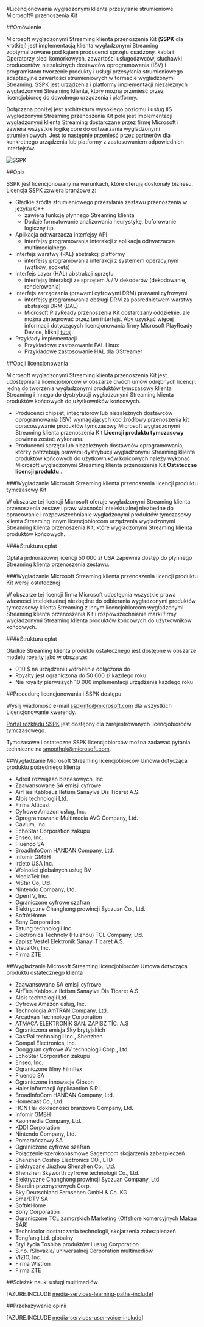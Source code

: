 <properties 
    pageTitle="Licencjonowania wygładzonymi klienta przesyłanie strumieniowe Microsoft® przenoszenia Kit" 
    description="Dowiedz się, jak do zasad licencjonowania Microsoft® wygładzonymi Streaming klienta przenoszenia Kit." 
    services="media-services" 
    documentationCenter="" 
    authors="xpouyat,vsood" 
    manager="erikre" 
    editor=""/>

<tags 
    ms.service="media-services" 
    ms.workload="media" 
    ms.tgt_pltfrm="na" 
    ms.devlang="na" 
    ms.topic="article" 
    ms.date="09/06/2016"  
    ms.author="xpouyat"/>

#<a name="licensing-microsoft-smooth-streaming-client-porting-kit"></a>Licencjonowania wygładzonymi klienta przesyłanie strumieniowe Microsoft® przenoszenia Kit

##<a name="overview"></a>Omówienie

Microsoft wygładzonymi Streaming klienta przenoszenia Kit (**SSPK** dla krótkiej) jest implementacją klienta wygładzonymi Streaming zoptymalizowane pod kątem producenci sprzętu osadzony, kabla i Operatorzy sieci komórkowych, zawartości usługodawców, słuchawki producentów, niezależnych dostawców oprogramowania (ISV) i programistom tworzenie produkty i usługi przesyłania strumieniowego adaptacyjne zawartości strumieniowych w formacie wygładzonymi Streaming. SSPK jest urządzenia i platformy implementacji niezależnych wygładzonymi Streaming klienta, który można przenieść przez licencjobiorcę do dowolnego urządzenia i platformy. 

Dołączana poniżej jest architektury wysokiego poziomu i usług IIS wygładzonymi Streaming przenoszenia Kit pole jest implementacji wygładzonymi klienta Streaming dostarczane przez firmę Microsoft i zawiera wszystkie logikę core do odtwarzania wygładzonymi strumieniowych. Jest to następnie przenieść przez partnerów dla konkretnego urządzenia lub platformy z zastosowaniem odpowiednich interfejsów. 

![SSPK](./media/media-services-sspk/sspk-arch.png)

##<a name="description"></a>Opis

SSPK jest licencjonowany na warunkach, które oferują doskonały biznesu. Licencja SSPK zawiera branżowe z:

- Gładkie źródła strumieniowego przesyłania zestawu przenoszenia w języku C++ 
  - zawiera funkcję płynnego Streaming klienta
  - Dodaje formatowanie analizowania heurystykę, buforowanie logiczny itp.
- Aplikacja odtwarzacza interfejsy API 
  - interfejsy programowania interakcji z aplikacja odtwarzacza multimedialnego
- Interfejs warstwy (PAL) abstrakcji platformy 
  - interfejsy programowania interakcji z systemem operacyjnym (wątków, sockets)
- Interfejs Layer (HAL) abstrakcji sprzętu 
  - interfejsy interakcji ze sprzętem A / V dekoderów (dekodowanie, renderowania)
- Interfejs zarządzania (prawami cyfrowymi DRM) prawami cyfrowymi 
  - interfejsy programowania obsługi DRM za pośrednictwem warstwy abstrakcji DRM (DAL)
  - Microsoft PlayReady przenoszenia Kit dostarczany oddzielnie, ale można zintegrować przez ten interfejs. Aby uzyskać więcej informacji dotyczących licencjonowania firmy Microsoft PlayReady Device, kliknij [tutaj](http://www.microsoft.com/playready/licensing/device_technology.mspx#pddipdl).
- Przykłady implementacji 
  - Przykładowe zastosowanie PAL Linux
  - Przykładowe zastosowanie HAL dla GStreamer

##<a name="licensing-options"></a>Opcji licencjonowania

Microsoft wygładzonymi Streaming klienta przenoszenia Kit jest udostępniana licencjobiorców w obszarze dwóch umów odrębnych licencji: jedną do tworzenia wygładzonymi produktów tymczasowy klienta Streaming i innego do dystrybucji wygładzonymi Streaming klienta produktów końcowych do użytkowników końcowych.
 
- Producenci chipset, integratorów lub niezależnych dostawców oprogramowania (ISV) wymagających kod źródłowy przenoszenia kit opracowywanie produktów tymczasowy Microsoft wygładzonymi Streaming klienta przenoszenia Kit **Licencji produktu tymczasowy** powinna zostać wykonana.
- Producenci sprzętu lub niezależnych dostawców oprogramowania, którzy potrzebują prawami dystrybucji wygładzonymi Streaming klienta produktów końcowych do użytkowników końcowych należy wykonać Microsoft wygładzonymi Streaming klienta przenoszenia Kit **Ostateczne licencji produktu** .

###<a name="microsoft-smooth-streaming-client-porting-kit-interim-product-license"></a>Wygładzanie Microsoft Streaming klienta przenoszenia licencji produktu tymczasowy Kit

W obszarze tej licencji Microsoft oferuje wygładzonymi Streaming klienta przenoszenia zestaw i praw własności intelektualnej niezbędne do opracowanie i rozpowszechnianie wygładzonymi produktów tymczasowy klienta Streaming innym licencjobiorcom urządzenia wygładzonymi Streaming klienta przenoszenia Kit, które wygładzonymi Streaming klienta produktów końcowych.

####<a name="fee-structure"></a>Struktura opłat

Opłata jednorazowej licencji 50 000 zł USA zapewnia dostęp do płynnego Streaming klienta przenoszenia zestawu. 

###<a name="microsoft-smooth-streaming-client-porting-kit-final-product-license"></a>Wygładzanie Microsoft Streaming klienta przenoszenia licencji produktu Kit wersji ostatecznej

W obszarze tej licencji firma Microsoft udostępnia wszystkie prawa własności intelektualnej niezbędne do odbierania wygładzonymi produktów tymczasowy klienta Streaming z innym licencjobiorcom wygładzonymi Streaming klienta przenoszenia Kit i rozpowszechnianie marki firmy wygładzonymi Streaming klienta produktów końcowych do użytkowników końcowych.

####<a name="fee-structure"></a>Struktura opłat

Gładkie Streaming klienta produktu ostatecznego jest dostępne w obszarze modelu royalty jako w obszarze:

- 0,10 $ na urządzeniu wdrożenia dołączona do
- Royalty jest ograniczona do 50 000 zł każdego roku
- Nie royalty pierwszych 10 000 implementacji urządzenia każdego roku 

##<a name="licensing-procedure-and-sspk-access"></a>Procedurę licencjonowania i SSPK dostępu

Wyślij wiadomość e-mail [sspkinfo@microsoft.com](mailto:sspkinfo@microsoft.com) dla wszystkich Licencjonowanie kwerendy.

[Portal rozkładu SSPK](https://microsoft.sharepoint.com/teams/SSPKDOWNLOAD/) jest dostępny dla zarejestrowanych licencjobiorców tymczasowego.

Tymczasowe i ostateczne SSPK licencjobiorców można zadawać pytania techniczne na [smoothpk@microsoft.com](mailto:smoothpk@microsoft.com).

##<a name="microsoft-smooth-streaming-client-interim-product-agreement-licensees"></a>Wygładzanie Microsoft Streaming licencjobiorców Umowa dotycząca produktu pośredniego klienta

- Adroit rozwiązań biznesowych, Inc.
- Zaawansowane SA emisji cyfrowe
- AirTies Kablosuz Iletism Sanayive Dis Ticaret A.S.
- Albis technologii Ltd.
- Firma Alticast
- Cyfrowe Amazon usług, Inc.
- Oprogramowanie Multimedia AVC Company, Ltd.
- Cavium, Inc.
- EchoStar Corporation zakupu
- Enseo, Inc.
- Fluendo SA
- BroadInfoCom HANDAN Company, Ltd.
- Infomir GMBH
- Irdeto USA Inc.
- Wolności globalnych usług BV
- MediaTek Inc.
- MStar Co, Ltd.
- Nintendo Company, Ltd.
- OpenTV, Inc.
- Ograniczone cyfrowe szafran
- Elektryczne Changhong prowincji Syczuan Co., Ltd.
- SoftAtHome
- Sony Corporation
- Tatung technologii Inc.
- Electronics Technoly (Huizhou) TCL Company, Ltd.
- Zapisz Vestel Elektronik Sanayi Ticaret A.S.
- VisualOn, Inc.
- Firma ZTE

##<a name="microsoft-smooth-streaming-client-final-product-agreement-licensees"></a>Wygładzanie Microsoft Streaming licencjobiorców Umowa dotycząca produktu ostatecznego klienta

- Zaawansowane SA emisji cyfrowe
- AirTies Kablosuz Iletism Sanayive Dis Ticaret A.S.
- Albis technologii Ltd.
- Cyfrowe Amazon usług, Inc.
- Technologia AmTRAN Company, Ltd.
- Arcadyan Technology Corporation
- ATMACA ELEKTRONİK SAN. ZAPISZ TİC. A.Ş
- Ograniczona emisja Sky brytyjskich
- CastPal technologii Inc., Shenzhen
- Compal Electronics, Inc.
- Dongguan cyfrowe AV technologii Corp., Ltd.
- EchoStar Corporation zakupu
- Enseo, Inc.
- Ograniczone filmy Filmflex
- Fluendo SA
- Ograniczone innowacje Gibson
- Haier informacji Applicantion S.R.L
- BroadInfoCom HANDAN Company, Ltd.
- Homecast Co., Ltd.
- HON Hai dokładności branżowe Company, Ltd.
- Infomir GMBH
- Kaonmedia Company, Ltd.
- KDDI Corporation
- Nintendo Company, Ltd.
- Pomarańczowy SA
- Ograniczone cyfrowe szafran
- Połączenie szerokopasmowe Sagemcom skojarzenia zabezpieczeń
- Shenzhen Coship Electronics CO., LTD
- Elektryczne Jiuzhou Shenzhen Co., Ltd.
- Shenzhen Skyworth cyfrowe technologii Co., Ltd.
- Elektryczne Changhong prowincji Syczuan Company, Ltd.
- Skardin przemysłowych Corp.
- Sky Deutschland Fernsehen GmbH & Co. KG
- SmarDTV SA
- SoftAtHome
- Sony Corporation
- Ograniczone TCL zamorskich Marketing (Offshore komercyjnych Makau SAR)
- Technicolor dostarczania technologii, skojarzenia zabezpieczeń
- Tongfang Ltd. globalny
- Styl życia Toshiba produktów i usług Corporation
- S.r.o. /Slovakia/ uniwersalnej Corporation multimediów
- VIZIO, Inc.
- Firma Wistron
- Firma ZTE

##<a name="media-services-learning-paths"></a>Ścieżek nauki usługi multimediów

[AZURE.INCLUDE [media-services-learning-paths-include](../../includes/media-services-learning-paths-include.md)]

##<a name="provide-feedback"></a>Przekazywanie opinii

[AZURE.INCLUDE [media-services-user-voice-include](../../includes/media-services-user-voice-include.md)]
